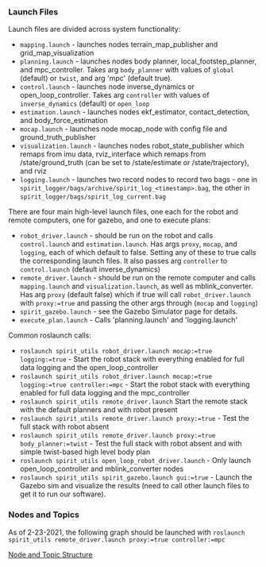 ### Launch Files
Launch files are divided across system functionality:
- `mapping.launch` - launches nodes terrain_map_publisher and grid_map_visualization
- `planning.launch` - launches nodes body planner, local_footstep_planner, and mpc_controller. Takes arg `body_planner` with values of `global` (default) or `twist`, and arg 'mpc' (default true).
- `control.launch` - launches node inverse_dynamics or open_loop_controller. Takes arg `controller` with values of `inverse_dynamics` (default) or `open_loop`
- `estimation.launch` - launches nodes ekf_estimator, contact_detection, and body_force_estimation
- `mocap.launch` - launches node mocap_node with config file and ground_truth_publisher
- `visualization.launch` - launches nodes robot_state_publisher which remaps from imu data, rviz_interface which remaps from /state/ground_truth (can be set to /state/estimate or /state/trajectory), and rviz
- `logging.launch` - launches two record nodes to record two bags - one in `spirit_logger/bags/archive/spirit_log_<timestamp>.bag`, the other in `spirit_logger/bags/spirit_log_current.bag`

There are four main high-level launch files, one each for the robot and remote computers, one for gazebo, and one to execute plans:
- `robot_driver.launch` - should be run on the robot and calls `control.launch` and `estimation.launch`. Has args `proxy`, `mocap`, and `logging`, each of which default to false. Setting any of these to true calls the corresponding launch files. It also passes arg `controller` to `control.launch` (default inverse_dynamics)
- `remote_driver.launch` - should be run on the remote computer and calls `mapping.launch` and `visualization.launch`, as well as mblink_converter. Has arg `proxy` (default false) which if true will call `robot_driver.launch` with `proxy:=true` and passing the other args through (`mocap` and `logging`)
- `spirit_gazebo.launch` - see the Gazebo Simulator page for details.
- `execute_plan.launch` - Calls 'planning.launch' and 'logging.launch'

Common roslaunch calls:
- `roslaunch spirit_utils robot_driver.launch mocap:=true logging:=true` - Start the robot stack with everything enabled for full data logging and the open_loop_controller
- `roslaunch spirit_utils robot_driver.launch mocap:=true logging:=true controller:=mpc` - Start the robot stack with everything enabled for full data logging and the mpc_controller
- `roslaunch spirit_utils remote_driver.launch` Start the remote stack with the default planners and with robot present
- `roslaunch spirit_utils remote_driver.launch proxy:=true` - Test the full stack with robot absent
- `roslaunch spirit_utils remote_driver.launch proxy:=true body_planner:=twist` - Test the full stack with robot absent and with simple twist-based high level body plan
- `roslaunch spirit_utils open_loop_robot_driver.launch` - Only launch open_loop_controller and mblink_converter nodes
- `roslaunch spirit_utils spirit_gazebo.launch gui:=true` - Launch the Gazebo sim and visualize the results (need to call other launch files to get it to run our software).

### Nodes and Topics

As of 2-23-2021, the following graph should be launched with `roslaunch spirit_utils remote_driver.launch proxy:=true controller:=mpc`

[Node and Topic Structure](https://cmu.app.box.com/file/779256719888)